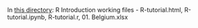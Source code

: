 In [this directory](/Angel_Marchev_Jr/readme.md):
R Introduction working files - R-tutorial.html, R-tutorial.ipynb, R-tutorial.r, 01. Belgium.xlsx
